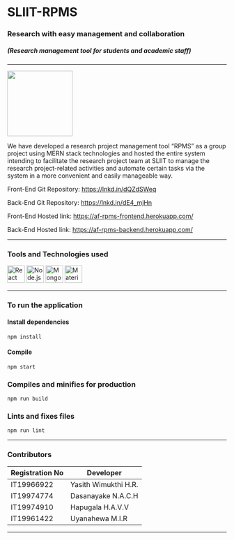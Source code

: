 # SLIIT-RPMS
### Research with easy management and collaboration
#####  (Research management tool for students and academic staff)
***

<p> <a href="https://af-rpms-frontend.herokuapp.com/" target="_blank"><img src="https://af-rpms-frontend.herokuapp.com/static/media/Logo.194a723fc9b64414c6d1327054a848d8.svg" width="150"></a></p>

We have developed a research project management tool “RPMS” as a group project using MERN stack technologies and hosted the entire system intending to facilitate the research project team at SLIIT to manage the research project-related activities and automate certain tasks via the system in a more convenient and easily manageable way.

Front-End Git Repository: https://lnkd.in/dQZdSWeq

Back-End Git Repository: https://lnkd.in/dE4_mjHn

Front-End Hosted link: https://af-rpms-frontend.herokuapp.com/

Back-End Hosted link: https://af-rpms-backend.herokuapp.com/

***
### Tools and Technologies used
<img data-v-33f837d1="" src="https://github.com/get-icon/geticon/raw/master/icons/react.svg" alt="React" width="40px" height="40px">
<img data-v-33f837d1="" src="https://github.com/get-icon/geticon/raw/master/icons/nodejs-icon.svg" alt="Node.js" width="40px" height="40px">
<img data-v-33f837d1="" src="https://github.com/get-icon/geticon/raw/master/icons/mongodb-icon.svg" alt="MongoDB" width="40px" height="40px">
<img data-v-33f837d1="" src="https://github.com/get-icon/geticon/raw/master/icons/material-ui.svg" alt="Material UI" width="40px" height="40px">

***
### To run the application 

#### Install dependencies
```
npm install
```
#### Compile
```
npm start
```
### Compiles and minifies for production
```
npm run build
```

### Lints and fixes files
```
npm run lint
```

***
### Contributors

| Registration No | Developer            |
| --------------- | -------------------- |
| IT19966922      | Yasith Wimukthi H.R. | 
| IT19974774      | Dasanayake N.A.C.H   | 
| IT19974910      | Hapugala H.A.V.V     | 
| IT19961422      | Uyanahewa M.I.R      | 

***

